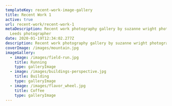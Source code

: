```yaml
---
templateKey: recent-work-image-gallery
title: Recent Work 1
active: true
url: recent-work/recent-work-1
metaDescription: Recent work photography gallery by suzanne wright photographer,
  Leeds photographer
date: 2020-01-19T12:34:02.277Z
description: Recent work photography gallery by suzanne wright photographer, lorem ipsum
coverImage: /images/mountain.jpg
imageGallery:
  - image: /images/field-run.jpg
    title: Running
    type: galleryImage
  - image: /images/buildings-perspective.jpg
    title: Building
    type: galleryImage
  - image: /images/flavor_wheel.jpg
    title: Coffee
    type: galleryImage
---
```


